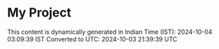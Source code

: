 # My Project

This content is dynamically generated in Indian Time (IST): 2024-10-04 03:09:39 IST
Converted to UTC: 2024-10-03 21:39:39 UTC
